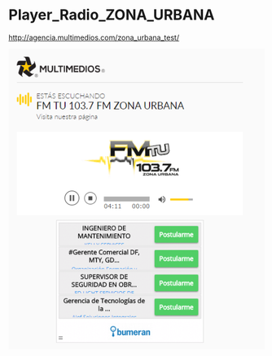 # Player_Radio_ZONA_URBANA
http://agencia.multimedios.com/zona_urbana_test/

<p align="center"><img src="Captura.PNG"></p>
